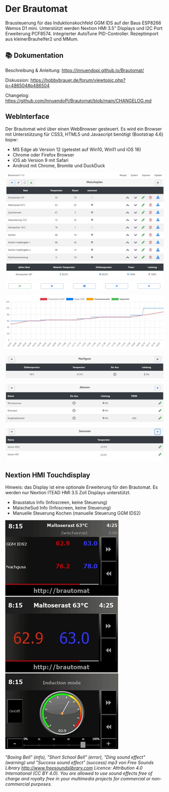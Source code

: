 # Der Brautomat

Brausteuerung für das Induktionskochfeld GGM IDS auf der Baus ESP8266 Wemos D1 mini. Unterstützt werden Nextion HMI 3.5" Displays und I2C Port Erweiterung PCF8574. Integrierter AutoTune PID-Controller. Rezeptimport aus kleinerBrauhelfer2 und MMum.

## 📚 Dokumentation

Beschreibung & Anleitung: <https://innuendopi.github.io/Brautomat/>

Diskussion: <https://hobbybrauer.de/forum/viewtopic.php?p=486504#p486504>

Changelog: <https://github.com/InnuendoPi/Brautomat/blob/main/CHANGELOG.md>

## WebInterface

Der Brautomat wird über einen WebBrowser gesteuert. Es wird ein  Browser mit Unterstützung für CSS3, HTML5 und Javascript benötigt (Bootstrap 4.6) bspw:

* MS Edge ab Version 12 (getestet auf Win10, Win11 und iOS 16)
* Chrome oder Firefox Browser
* iOS ab Version 9 mit Safari
* Android mit Chrome, Bromite und DuckDuck

![Startseite](docs/img/brautomat.jpg)

![Startseite](docs/img/IDS_AutoTune_Ziel.jpg)

![Startseite](docs/img/brautomat-2.jpg)

## Nextion HMI Touchdisplay

Hinweis: das Display ist eine optionale Erweiterung für den Brautomat. Es werden nur Nextion ITEAD HMI 3.5 Zoll Displays unterstützt.

* Braustatus Info               (Infoscreen, keine Steuerung)
* MaischeSud Info               (Infoscreen, keine Steuerung)
* Manuelle Steuerung Kochen     (manuelle Steuerung GGM IDS2)

![Startseite](docs/img/kettlepage_sm.jpg) ![Startseite](docs/img/brewpage_sm.jpg) ![Startseite](docs/img/induction_mode_sm.jpg)

*"Boxing Bell" (info), "Short School Bell" (error), "Ding sound effect" (warning) und "Success sound effect" (success) mp3 von Free Sounds Library <http://www.freesoundslibrary.com>*
*Licence: Attribution 4.0 International (CC BY 4.0). You are allowed to use sound effects free of charge and royalty free in your multimedia projects for commercial or non-commercial purposes.*
